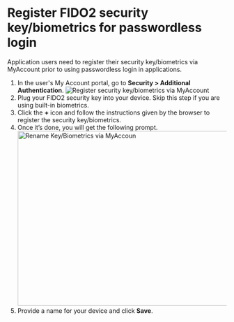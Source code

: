 # Register FIDO2 security key/biometrics for passwordless login

Application users need to register their security key/biometrics via MyAccount prior to <a :href="$withBase('/guides/authentication/add-passwordless-login/')">using passwordless login</a> in applications.

1. In the user's My Account portal, go to **Security > Additional Authentication**.
    <img :src="$withBase('/assets/img/guides/passwordless/register-security-key-via-myaccount.png')" alt="Register security key/biometrics via MyAccount">
2. Plug your FIDO2 security key into your device. Skip this step if you are using built-in biometrics.
3. Click the **+** icon and follow the instructions given by the browser to register the security key/biometrics.
4. Once it’s done, you will get the following prompt.
    <img :src="$withBase('/assets/img/guides/passwordless/rename-security-key-via-myaccount.png')" alt="Rename Key/Biometrics via MyAccoun" width=550 height=400>
5. Provide a name for your device and click **Save**.